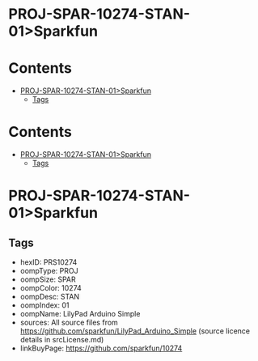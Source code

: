 
PROJ-SPAR-10274-STAN-01>Sparkfun
================================

Contents
========

* [PROJ-SPAR-10274-STAN-01>Sparkfun](#proj-spar-10274-stan-01sparkfun)
	* [Tags](#tags)

Contents
========

* [PROJ-SPAR-10274-STAN-01>Sparkfun](#proj-spar-10274-stan-01sparkfun)
	* [Tags](#tags)

# PROJ-SPAR-10274-STAN-01>Sparkfun

## Tags

- hexID: PRS10274
- oompType: PROJ
- oompSize: SPAR
- oompColor: 10274
- oompDesc: STAN
- oompIndex: 01
- oompName: LilyPad Arduino Simple
- sources: All source files from https://github.com/sparkfun/LilyPad_Arduino_Simple (source licence details in srcLicense.md)
- linkBuyPage: https://github.com/sparkfun/10274
